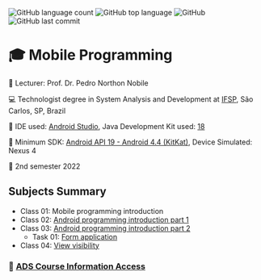 ![GitHub language count](https://img.shields.io/github/languages/count/jmmarao/ws-mobile-programming)
![GitHub top language](https://img.shields.io/github/languages/top/jmmarao/ws-mobile-programming)
![GitHub](https://img.shields.io/github/license/jmmarao/ws-mobile-programming)
![GitHub last commit](https://img.shields.io/github/last-commit/jmmarao/ws-mobile-programming)

# :mortar_board: Mobile Programming

:triangular_flag_on_post: Lecturer: Prof. Dr. Pedro Northon Nobile

:computer: Technologist degree in System Analysis and Development at [IFSP](https://www.ifsp.edu.br/), São Carlos, SP, Brazil

:ticket: IDE used: [Android Studio](https://developer.android.com/studio), Java Development Kit used: [18](https://www.oracle.com/java/technologies/downloads/)

:iphone: Minimum SDK: [Android API 19 - Android 4.4 (KitKat)](https://developer.android.com/studio/releases/platforms), Device Simulated: Nexus 4

:calendar: 2nd semester 2022

## Subjects Summary

- Class 01: Mobile programming introduction
- Class 02: [Android programming introduction part 1](https://github.com/jmmarao/ws-mobile-programming/tree/main/classes/class02)
- Class 03: [Android programming introduction part 2](https://github.com/jmmarao/ws-mobile-programming/tree/main/classes/class03)
    - Task 01: [Form application](https://github.com/jmmarao/ws-mobile-programming/tree/main/tasks/task01)
- Class 04: [View visibility](https://github.com/jmmarao/ws-mobile-programming/tree/main/classes/class04)
### :link: [ADS Course Information Access](https://scl.ifsp.edu.br/index.php/cursos.html?id=116:ads&catid=61)